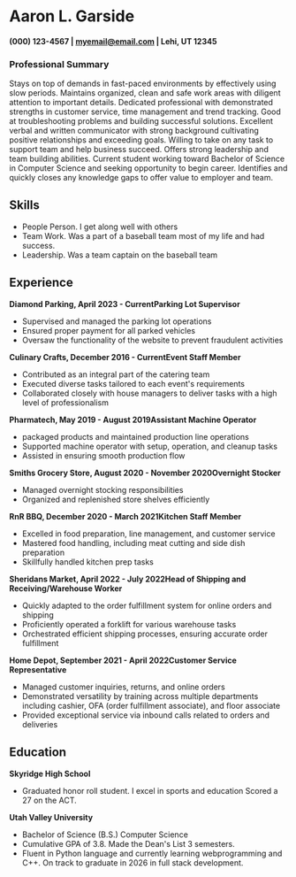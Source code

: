 
# Aaron L. Garside
#### (000) 123-4567 | myemail@email.com | Lehi, UT 12345



### Professional Summary
Stays on top of demands in fast-paced environments by effectively using slow periods. Maintains organized, clean and safe work areas with diligent attention to important details.
Dedicated professional with demonstrated strengths in customer service, time management and trend tracking. Good at troubleshooting problems and building successful solutions. Excellent verbal and written communicator with strong background cultivating positive relationships and exceeding goals.
Willing to take on any task to support team and help business succeed. Offers strong leadership and team building abilities.
Current student working toward Bachelor of Science in Computer Science and seeking opportunity to begin career. Identifies and quickly closes any knowledge gaps to offer value to employer and team.



## Skills

- People Person. I get along well with others
- Team Work. Was a part of a baseball team most of my life and had success.
- Leadership. Was a team captain on the baseball team


## Experience

__Diamond Parking, April 2023 - CurrentParking Lot Supervisor__

- Supervised and managed the parking lot operations
- Ensured proper payment for all parked vehicles
- Oversaw the functionality of the website to prevent fraudulent activities


__Culinary Crafts, December 2016 - CurrentEvent Staff Member__

- Contributed as an integral part of the catering team
- Executed diverse tasks tailored to each event's requirements
- Collaborated closely with house managers to deliver tasks with a high level of professionalism

__Pharmatech, May 2019 - August 2019Assistant Machine Operator__

- packaged products and maintained production line operations
- Supported machine operator with setup, operation, and cleanup tasks
- Assisted in ensuring smooth production flow

__Smiths Grocery Store, August 2020 - November 2020Overnight Stocker__

- Managed overnight stocking responsibilities
- Organized and replenished store shelves efficiently

__RnR BBQ, December 2020 - March 2021Kitchen Staff Member__

- Excelled in food preparation, line management, and customer service
- Mastered food handling, including meat cutting and side dish preparation
- Skillfully handled kitchen prep tasks

__Sheridans Market, April 2022 - July 2022Head of Shipping and Receiving/Warehouse Worker__

- Quickly adapted to the order fulfillment system for online orders and shipping
- Proficiently operated a forklift for various warehouse tasks
- Orchestrated efficient shipping processes, ensuring accurate order fulfillment

__Home Depot, September 2021 - April 2022Customer Service Representative__

- Managed customer inquiries, returns, and online orders
- Demonstrated versatility by training across multiple departments including cashier, OFA (order fulfillment associate), and floor associate
- Provided exceptional service via inbound calls related to orders and deliveries



## Education

__Skyridge High School__

- Graduated honor roll student. I excel in sports and education Scored a 27 on the ACT.

__Utah Valley University__

- Bachelor of Science (B.S.) Computer Science
- Cumulative GPA of 3.8. Made the Dean's List 3 semesters.
- Fluent in Python language and currently learning webprogramming and C++. On track to graduate in 2026 in full stack development.

